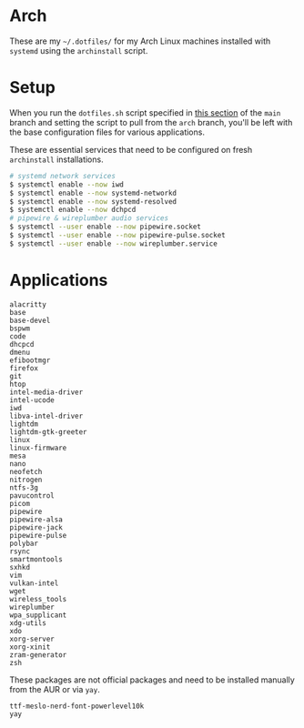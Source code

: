 # Arch

These are my `~/.dotfiles/` for my Arch Linux machines installed with `systemd` using the `archinstall` script.

# Setup

When you run the `dotfiles.sh` script specified in [this section](https://github.com/Luzefiru/.dotfiles#installing-the-dotfiles) of the `main` branch and setting the script to pull from the `arch` branch, you'll be left with the base configuration files for various applications.

These are essential services that need to be configured on fresh `archinstall` installations.

```bash
# systemd network services
$ systemctl enable --now iwd
$ systemctl enable --now systemd-networkd
$ systemctl enable --now systemd-resolved
$ systemctl enable --now dchpcd
# pipewire & wireplumber audio services
$ systemctl --user enable --now pipewire.socket
$ systemctl --user enable --now pipewire-pulse.socket
$ systemctl --user enable --now wireplumber.service
```

# Applications

```
alacritty
base
base-devel
bspwm
code
dhcpcd
dmenu
efibootmgr
firefox
git
htop
intel-media-driver
intel-ucode
iwd
libva-intel-driver
lightdm
lightdm-gtk-greeter
linux
linux-firmware
mesa
nano
neofetch
nitrogen
ntfs-3g
pavucontrol
picom
pipewire
pipewire-alsa
pipewire-jack
pipewire-pulse
polybar
rsync
smartmontools
sxhkd
vim
vulkan-intel
wget
wireless_tools
wireplumber
wpa_supplicant
xdg-utils
xdo
xorg-server
xorg-xinit
zram-generator
zsh
```

These packages are not official packages and need to be installed manually from the AUR or via `yay`.

```
ttf-meslo-nerd-font-powerlevel10k
yay
```